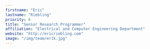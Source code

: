 ```yaml
---
firstname: "Eric"
lastname: "Riebling"
priority: 6
title: "Senior Research Programmer"
affiliation: "Electrical and Computer Engineering Department"
website: "http://ericriebling.com"
image: "/img/team/er1k.jpg"
---
```

